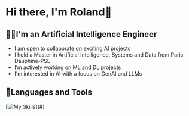 # Hi there, I'm Roland👋

## 🧑‍💻I'm an Artificial Intelligence Engineer 
- I am open to collaborate on exciting AI projects
- I hold a Master in Artificial Intelligence, Systems and Data from Paris Dauphine-PSL
- I’m actively working on ML and DL projects
- I'm interested in AI with a focus on GenAI and LLMs

## 🚀Languages and Tools 
[![My Skills](https://skillicons.dev/icons?i=python,vscode,git,github,pycharm,html,css,js,mysql,md,)](#)

